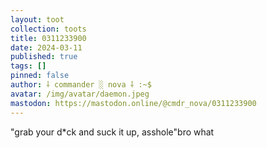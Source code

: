 ```yaml
---
layout: toot
collection: toots
title: 0311233900
date: 2024-03-11
published: true
tags: []
pinned: false
author: ⸸ commander ░ nova ⸸ :~$
avatar: /img/avatar/daemon.jpeg
mastodon: https://mastodon.online/@cmdr_nova/0311233900
---
```


"grab your d*ck and suck it up, asshole"bro what
